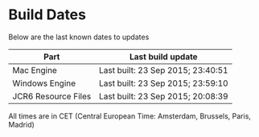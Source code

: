 # Build Dates

Below are the last known dates to updates

Part | Last build update
-----|-----
Mac Engine | Last built: 23 Sep 2015; 23:40:51
Windows Engine | Last built: 23 Sep 2015; 23:59:10
JCR6 Resource Files | Last built: 23 Sep 2015; 20:08:39
All times are in CET (Central European Time: Amsterdam, Brussels, Paris, Madrid)



